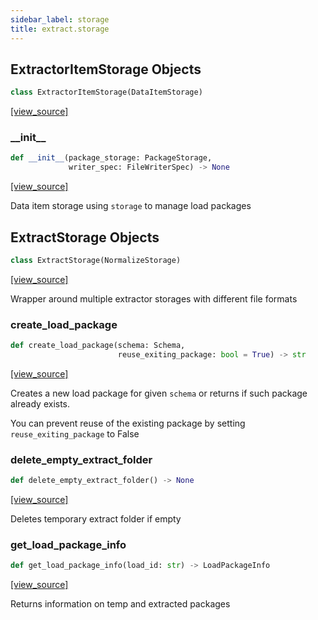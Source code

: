 ```yaml
---
sidebar_label: storage
title: extract.storage
---
```


## ExtractorItemStorage Objects

```python
class ExtractorItemStorage(DataItemStorage)
```

[[view_source]](https://github.com/dlt-hub/dlt/blob/e9c9ecfa8a644fdb516dd74aabca3bf75bafb154/dlt/extract/storage.py#L20)

### \_\_init\_\_

```python
def __init__(package_storage: PackageStorage,
             writer_spec: FileWriterSpec) -> None
```

[[view_source]](https://github.com/dlt-hub/dlt/blob/e9c9ecfa8a644fdb516dd74aabca3bf75bafb154/dlt/extract/storage.py#L21)

Data item storage using `storage` to manage load packages

## ExtractStorage Objects

```python
class ExtractStorage(NormalizeStorage)
```

[[view_source]](https://github.com/dlt-hub/dlt/blob/e9c9ecfa8a644fdb516dd74aabca3bf75bafb154/dlt/extract/storage.py#L34)

Wrapper around multiple extractor storages with different file formats

### create\_load\_package

```python
def create_load_package(schema: Schema,
                        reuse_exiting_package: bool = True) -> str
```

[[view_source]](https://github.com/dlt-hub/dlt/blob/e9c9ecfa8a644fdb516dd74aabca3bf75bafb154/dlt/extract/storage.py#L55)

Creates a new load package for given `schema` or returns if such package already exists.

You can prevent reuse of the existing package by setting `reuse_exiting_package` to False

### delete\_empty\_extract\_folder

```python
def delete_empty_extract_folder() -> None
```

[[view_source]](https://github.com/dlt-hub/dlt/blob/e9c9ecfa8a644fdb516dd74aabca3bf75bafb154/dlt/extract/storage.py#L99)

Deletes temporary extract folder if empty

### get\_load\_package\_info

```python
def get_load_package_info(load_id: str) -> LoadPackageInfo
```

[[view_source]](https://github.com/dlt-hub/dlt/blob/e9c9ecfa8a644fdb516dd74aabca3bf75bafb154/dlt/extract/storage.py#L103)

Returns information on temp and extracted packages

